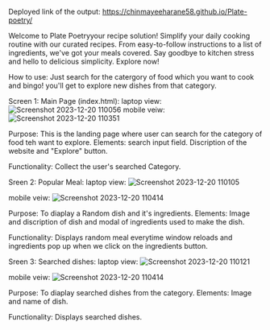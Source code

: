 Deployed link of the output: https://chinmayeeharane58.github.io/Plate-poetry/

Welcome to Plate Poetryyour recipe solution! Simplify your daily cooking routine with our curated recipes. From easy-to-follow instructions to a list of ingredients, we've got your meals covered. Say goodbye to kitchen stress and hello to delicious simplicity. Explore now!

How to use: Just search for the catergory of food which you want to cook and bingo! you'll get to explore new dishes from that category.

Screen 1: Main Page (index.html): laptop view: 
![Screenshot 2023-12-20 110056](https://github.com/CHINMAYEEHARANE58/Plate-poetry/assets/144110866/984c3444-8316-4a25-a95b-519ec773809b)
mobile veiw:
![Screenshot 2023-12-20 110351](https://github.com/CHINMAYEEHARANE58/Plate-poetry/assets/144110866/8227d42d-5976-46d0-a286-69f042d45902)

Purpose: This is the landing page where user can search for the category of food teh want to explore. 
Elements: search input field. Discription of the website and "Explore" button.

Functionality: Collect the user's searched Category.

Sreen 2: Popular Meal: laptop view: ![Screenshot 2023-12-20 110105](https://github.com/CHINMAYEEHARANE58/Plate-poetry/assets/144110866/042693c6-1394-4e55-af1e-4d768e14ad07)

mobile veiw: ![Screenshot 2023-12-20 110414](https://github.com/CHINMAYEEHARANE58/Plate-poetry/assets/144110866/c0f13440-ea8d-4476-b796-76661d319baa)

Purpose: To diaplay a Random dish and it's ingredients. 
Elements: Image and discription of dish and modal of ingredients used to make the dish.

Functionality: Displays random meal everytime window reloads and ingredients pop up when we click on the ingredients button.

Sreen 3: Searched dishes: laptop view: ![Screenshot 2023-12-20 110121](https://github.com/CHINMAYEEHARANE58/Plate-poetry/assets/144110866/72c1e290-b82d-49a3-bf03-1946f58989aa)

mobile veiw: ![Screenshot 2023-12-20 110414](https://github.com/CHINMAYEEHARANE58/Plate-poetry/assets/144110866/d63159ca-f63b-4fcd-b113-cd3558dd236c)

Purpose: To diaplay searched dishes from the category. 
Elements: Image and name of dish.

Functionality: Displays searched dishes.


